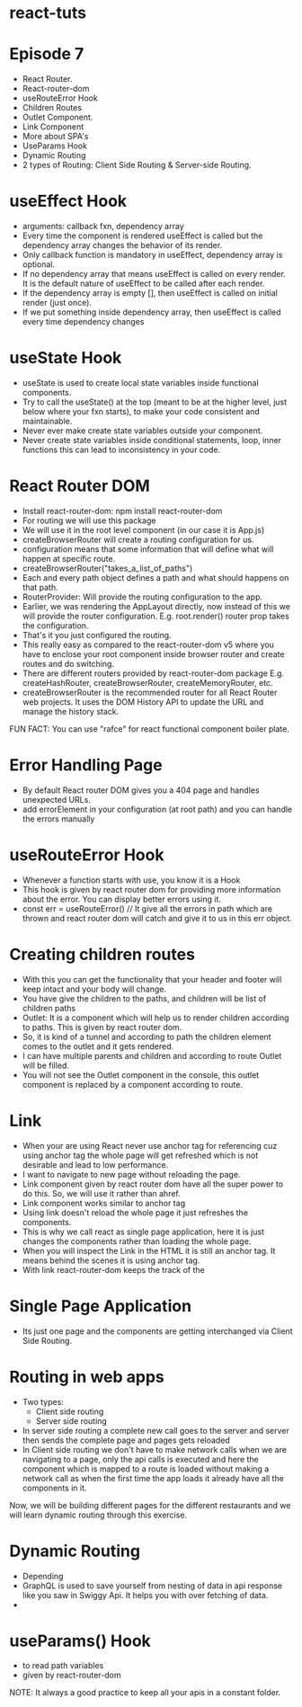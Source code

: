 ﻿# react-tuts

# Episode 7
- React Router.
- React-router-dom
- useRouteError Hook
- Children Routes
- Outlet Component.
- Link Component
- More about SPA's
- UseParams Hook
- Dynamic Routing
- 2 types of Routing: Client Side Routing & Server-side Routing.

# useEffect Hook
- arguments: callback fxn, dependency array
- Every time the component is rendered useEffect is called but the dependency array changes the behavior of its render.
- Only callback function is mandatory in useEffect, dependency array is optional.
- If no dependency array that means useEffect is called on every render. It is the default nature of useEffect to be called after each render.
- If the dependency array is empty [], then useEffect is called on initial render (just once).
- If we put something inside dependency array, then useEffect is called every time dependency changes

# useState Hook
- useState is used to create local state variables inside functional components.
- Try to call the useState() at the top (meant to be at the higher level, just below where your fxn starts), to make your code consistent and maintainable.
- Never ever make create state variables outside your component.
- Never create state variables inside conditional statements, loop, inner functions this can lead to inconsistency in your code.

# React Router DOM
- Install react-router-dom: npm install react-router-dom
- For routing we will use this package
- We will use it in the root level component (in our case it is App.js)
- createBrowserRouter will create a routing configuration for us.
- configuration means that some information that will define what will happen at specific route.
- createBrowserRouter("takes_a_list_of_paths")
- Each and every path object defines a path and what should happens on that path.
- RouterProvider: Will provide the routing configuration to the app.
- Earlier, we was rendering the AppLayout directly, now instead of this we will provide the router configuration. E.g. root.render(<RouterProvider router={appRouter} />) router prop takes the configuration.
- That's it you just configured the routing.
- This really easy as compared to the react-router-dom v5 where you have to enclose your root component inside browser router and create routes and do switching.
- There are different routers provided by react-router-dom package E.g. createHashRouter, createBrowserRouter, createMemoryRouter, etc.
- createBrowserRouter is the recommended router for all React Router web projects. It uses the DOM History API to update the URL and manage the history stack.

FUN FACT: You can use "rafce" for react functional component boiler plate.

# Error Handling Page
- By default React router DOM gives you a 404 page and handles unexpected URLs.
- add errorElement in your configuration (at root path) and you can handle the errors manually

# useRouteError Hook
- Whenever a function starts with use, you know it is a Hook
- This hook is given by react router dom for providing more information about the error. You can display better errors using it.
- const err = useRouteError() // It give all the errors in path which are thrown and react router dom will catch and give it to us in this err object.

# Creating children routes
- With this you can get the functionality that your header and footer will keep intact and your body will change.
- You have give the children to the paths, and children will be list of children paths
- Outlet: It is a component which will help us to render children according to paths. This is given by react router dom.
- So, it is kind of a tunnel and according to path the children element comes to the outlet and it gets rendered.
- I can have multiple parents and children and according to route Outlet will be filled.
- You will not see the Outlet component in the console, this outlet component is replaced by a component according to route.

# Link
- When your are using React never use anchor tag for referencing cuz using anchor tag the whole page will get refreshed which is not desirable and lead to low performance.
- I want to navigate to new page without reloading the page.
- Link component given by react router dom have all the super power to do this. So, we will use it rather than ahref.
- Link component works similar to anchor tag
- Using link doesn't reload the whole page it just refreshes the components.
- This is why we call react as single page application, here it is just changes the components rather than loading the whole page.
- When you will inspect the Link in the HTML it is still an anchor tag. It means behind the scenes it is using anchor tag.
- With link react-router-dom keeps the track of the 

# Single Page Application
- Its just one page and the components are getting interchanged via Client Side Routing.

# Routing in web apps
- Two types:
    - Client side routing
    - Server side routing
- In server side routing a complete new call goes to the server and server then sends the complete page and pages gets reloaded
- In Client side routing we don't have to make network calls when we are navigating to a page, only the api calls is executed and here the component which is mapped to a route is loaded without making a network call as when the first time the app loads it already have all the components in it. 

Now, we will be building different pages for the different restaurants and we will learn dynamic routing through this exercise.

# Dynamic Routing
- Depending
- GraphQL is used to save yourself from nesting of data in api response like you saw in Swiggy Api. It helps you with over fetching of data.
- 

# useParams() Hook
- to read path variables
- given by react-router-dom

NOTE: It always a good practice to keep all your apis in a constant folder.